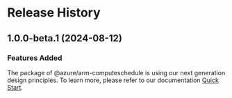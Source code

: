 # Release History
    
## 1.0.0-beta.1 (2024-08-12)

### Features Added

The package of @azure/arm-computeschedule is using our next generation design principles. To learn more, please refer to our documentation [Quick Start](https://aka.ms/azsdk/js/mgmt/quickstart).
